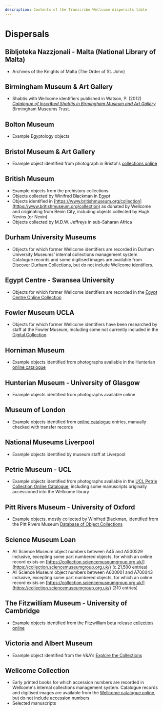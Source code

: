 ```yaml
---
description: Contents of the Transcribe Wellcome dispersals table
---
```


# Dispersals

## Bibljoteka Nazzjonali - Malta \(National Library of Malta\)

* Archives of the Knights of Malta \(The Order of St. John\)

## Birmingham Museum & Art Gallery

* Shabtis with Wellcome identifiers published in Watson, P. \(2012\) [_Catalogue of Inscribed Shabtis in Birmingham Museum and Art Gallery_](https://www.birminghammuseums.org.uk/system/resources/W1siZiIsIjIwMTQvMTEvMjAvNmp0Nnk5dm1zOV9zaGFidGlfbWFzdGVyX3YxXzMucGRmIl1d/shabti%20master%20v1_3.pdf)_._ Birmingham Museums Trust.

## Bolton Museum

* Example Egyptology objects

## Bristol Museum & Art Gallery

* Example object identified from photograph in Bristol's [collections online](http://museums.bristol.gov.uk/)

## British Museum

* Example objects from the prehistory collections
* Objects collected by Winifred Blackman in Egypt
* Objects identified in [https://www.britishmuseum.org/collection](https://www.britishmuseum.org/collection) as donated by Wellcome and originating from Benin City, including objects collected by Hugh Nevins \(or Nevin\)
* Objects collected by M.D.W. Jeffreys in sub-Saharan Africa

## Durham University Museums

* Objects for which former Wellcome identifiers are recorded in Durham University Museums' internal collections management system. Catalogue records and some digitised images are available from [Discover Durham Collections](https://discover.durham.ac.uk/primo-explore/search?vid=44DUR_VU4), but do not include Wellcome identifiers.

## Egypt Centre - Swansea University

* Objects for which former Wellcome identifiers are recorded in the [Egypt Centre Online Collection](https://egyptcentre.abasetcollections.com/)

## Fowler Museum UCLA

* Objects for which former Wellcome identifiers have been researched by staff at the Fowler Museum, including some not currently included in the [Digital Collection](https://www.fowler.ucla.edu/collections/home/)

## Horniman Museum

* Example objects identified from photographs available in the Hunterian [online catalogue](https://www.gla.ac.uk/hunterian/collections/searchourcollections/)

## Hunterian Museum - University of Glasgow

* Example objects identified from photographs available online

## Museum of London

* Example objects identified from [online catalogue](https://www.museumoflondon.org.uk/collections) entries, manually checked with transfer records

## National Museums Liverpool

* Example objects identified by museum staff at Liverpool

## Petrie Museum - UCL

* Example objects identified from photographs available in the [UCL Petrie Collection Online Catalogue](https://petriecat.museums.ucl.ac.uk/), including some manuscripts originally accessioned into the Wellcome library

## Pitt Rivers Museum - University of Oxford

* Example objects, mostly collected by Winifred Blackman, identified from the Pitt Rivers Museum [Database of Object Collections](https://prm.web.ox.ac.uk/terms-use-pitt-rivers-museum-database-object-collections)

## Science Museum Loan

* All Science Museum object numbers between A45 and A500529 inclusive, excepting some part numbered objects, for which an online record exists on [https://collection.sciencemuseumgroup.org.uk/](https://collection.sciencemuseumgroup.org.uk/) \(c.21,500 entries\)
* All Science Museum object numbers between A600001 and A700043 inclusive, excepting some part numbered objects, for which an online record exists on [https://collection.sciencemuseumgroup.org.uk/](https://collection.sciencemuseumgroup.org.uk/) \(310 entries\)

## The Fitzwilliam Museum - University of Cambridge

* Example objects identified from the Fitzwilliam beta release [collection online](https://collection.beta.fitz.ms/)

## Victoria and Albert Museum

* Example object identified from the V&A's [Explore the Collections](https://www.vam.ac.uk/collections)

## Wellcome Collection

* Early printed books for which accession numbers are recorded in Wellcome's internal collections management system. Catalogue records and digitised images are available from the [Wellcome catalogue online](https://wellcomecollection.org/collections), but do not include accession numbers
* Selected manuscripts

